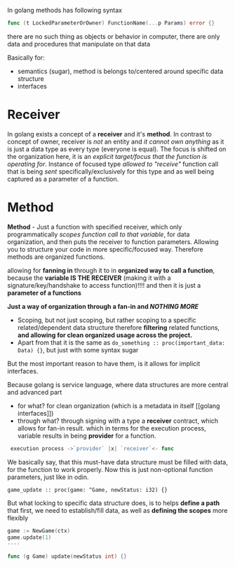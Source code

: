 In golang methods has following syntax
```go
func (t LockedParameterOrOwner) FunctionName(...p Params) error {}
```

there are no such thing as objects or behavior in computer, there are only data and procedures that manipulate on that data

Basically for:
- semantics (sugar), method is belongs to/centered around specific data structure
- interfaces 


# Receiver
In golang exists a concept of a **receiver** and it's **method**.
In contrast to concept of  owner, receiver is *not* an entity and *it cannot own anything* as it is just a data type as every type (everyone is equal).
The focus is shifted on the organization here, it is an *explicit target/focus that the function is operating for*.
Instance of focused type *allowed to "receive"* function call that is being *sent* specifically/exclusively for this type and as well being captured as a parameter of a function.

# Method
**Method** - Just a function with specified receiver, which only programmatically *scopes function call to that variable*, for data organization, and then puts the receiver to function parameters.
Allowing you to structure your code in more specific/focused way.
Therefore methods are organized functions.

allowing for **fanning in** through it to in **organized way to call a function**, because the **variable IS THE RECEIVER** (making it with a signature/key/handshake to access function)!!!! and then it is just a **parameter of a functions**


**Just a way of organization through a fan-in and *NOTHING MORE***
- Scoping, but not just scoping, but rather scoping to a specific related/dependent data structure therefore **filtering** related functions, **and allowing for clean organized usage across the project.**
- Apart from that it is the same as `do_something :: proc(important_data: Data) {}`, but just with some syntax sugar

But the most important reason to have them, is it allows for implicit interfaces.

Because golang is service language, where data structures are more central and advanced part


- for what? for clean organization (which is a metadata in itself [[golang interfaces]])
- through what? through signing with a type a **receiver** contract, which allows for fan-in result. which in terms for the execution process, variable results in being **provider** for a function.


```go
 execution process ->`provider` |x| `receiver`<- func 
```


We basically say, that this must-have data structure must be filled with data, for the function to work properly.
Now this is just non-optional function parameters, just like in odin.
```odin
game_update :: proc(game: ^Game, newStatus: i32) {}
```

But what locking to specific data structure does, is to helps **define a path** that first, we need to establish/fill data, as well as **defining the scopes** more flexibly
```go
game := NewGame(ctx)
game.update(1)
----

func (g Game) update(newStatus int) {}
```